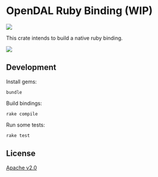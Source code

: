 # OpenDAL Ruby Binding (WIP)

![](https://img.shields.io/badge/status-unreleased-red)

This crate intends to build a native ruby binding.

![](https://github.com/apache/incubator-opendal/assets/5351546/87bbf6e5-f19e-449a-b368-3e283016c887)

## Development

Install gems:

```shell
bundle
```

Build bindings:

```shell
rake compile
```

Run some tests:

```shell
rake test
```

## License

[Apache v2.0](https://www.apache.org/licenses/LICENSE-2.0)
